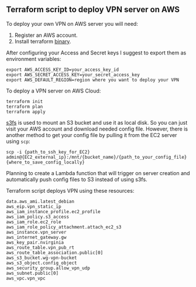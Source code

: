 ## Terraform script to deploy VPN server on AWS

To deploy your own VPN on AWS server you will need:
  1. Register an AWS account.
  2. Install terraform [binary](https://developer.hashicorp.com/terraform/downloads).

After configuring your Access and Secret keys I suggest to export them as environment variables:
```
export AWS_ACCESS_KEY_ID=your_access_key_id
export AWS_SECRET_ACCESS_KEY=your_secret_access_key
export AWS_DEFAULT_REGION=region where you want to deploy your VPN
```

To deploy a VPN server on AWS Cloud:
```
terraform init
terraform plan
terraform apply
```

[s3fs](https://github.com/s3fs-fuse/s3fs-fuse) is used to mount an S3 bucket and use it as local disk. So you can just visit your AWS account and download needed config file. However, there is another method to get your config file by pulling it from the EC2 server using `scp`:

`scp -i {path_to_ssh_key_for_EC2} admin@{EC2_external_ip}:/mnt/{bucket_name}/{path_to_your_config_file} {where_to_save_config_locally}`

Planning to create a Lambda function that will trigger on server creation and automatically push config files to S3 instead of using s3fs.

Terraform script deploys VPN using these resources:
```
data.aws_ami.latest_debian
aws_eip.vpn_static_ip
aws_iam_instance_profile.ec2_profile
aws_iam_policy.s3_access
aws_iam_role.ec2_role
aws_iam_role_policy_attachment.attach_ec2_s3
aws_instance.vpn_server
aws_internet_gateway.gw
aws_key_pair.nvirginia
aws_route_table.vpn_pub_rt
aws_route_table_association.public[0]
aws_s3_bucket.wg-vpn-bucket
aws_s3_object.config_object
aws_security_group.allow_vpn_udp
aws_subnet.public[0]
aws_vpc.vpn_vpc
```


